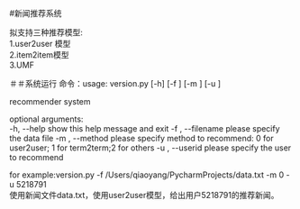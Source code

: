 
#新闻推荐系统

拟支持三种推荐模型:<br>
1.user2user 模型<br>
2.item2item模型<br>
3.UMF

＃＃系统运行
  命令：usage: version.py [-h] [-f <filename>] [-m <method>] [-u <userid>] 

  recommender system

optional arguments:<br>
  -h, --help            show this help message and exit
  -f <filename>, --filename <filename>
                        please specify the data file
  -m <method>, --method <method>
                        please specify method to recommend: 0 for user2user;
                        1 for term2term;2 for others
  -u <userid>, --userid <userid>
                        please specify the user to recommend

for example:version.py -f /Users/qiaoyang/PycharmProjects/data.txt -m 0 -u 5218791 <br>
使用新闻文件data.txt，使用user2user模型，给出用户5218791的推荐新闻。
